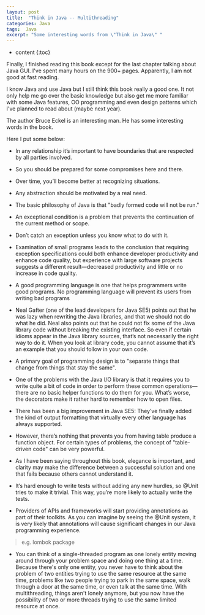 ```yaml
---
layout: post
title:  "Think in Java -- Multithreading"
categories: Java
tags:  Java
excerpt: "Some interesting words from \"Think in Java\" "
---
```


* content
{:toc}


Finally, I finished reading this book except for the last chapter talking about Java GUI. I've spent many hours on the 900+ pages. Apparently, I am not good at fast reading.

I know Java and use Java but I still think this book really a good one. It not only help me go over the basic knowledge but also get me more familiar with some Java features, OO programming and even design patterns which I've planned to read about (maybe next year).

The author Bruce Eckel is an interesting man. He has some interesting words in the book.

Here I put some below:


- In any relationship it’s important to have boundaries that are respected by all parties involved.

- So you should be prepared for some compromises here and there.

- Over time, you’ll become better at recognizing situations.

- Any abstraction should be motivated by a real need.

- The basic philosophy of Java is that "badly formed code will not be run."

- An exceptional condition is a problem that prevents the continuation of the current method or scope.

- Don’t catch an exception unless you know what to do with it.

- Examination of small programs leads to the conclusion that requiring exception specifications could both enhance developer productivity and enhance code quality, but experience with large software projects suggests a different result—decreased productivity and little or no increase in code quality.

- A good programming language is one that helps programmers write good programs. No programming language will prevent its users from writing bad programs

- Neal Gafter (one of the lead developers for Java SE5) points out that he was lazy when rewriting the Java libraries, and that we should not do what he did. Neal also points out that he could not fix some of the Java library code without breaking the existing
interface. So even if certain idioms appear in the Java library sources, that’s not necessarily the right way to do it. When you look at library code, you cannot assume that it’s an example
that you should follow in your own code.

- A primary goal of programming design is to "separate things that change from things that stay the same".

- One of the problems with the Java I/O library is that it requires you to write quite a bit of code in order to perform these common operations—there are no basic helper functions to do them for you. What’s worse, the decorators make it rather hard to remember how to open files.

- There has been a big improvement in Java SE5: They’ve finally added the kind of output formatting that virtually every other language has always supported.

- However, there’s nothing that prevents you from having table produce a function object. For certain types of problems, the concept of "table-driven code" can be very powerful.


- As I have been saying throughout this book, elegance is important, and clarity may make the difference between a successful solution and one that fails because others cannot understand it.

- It’s hard enough to write tests without adding any new hurdles, so
@Unit tries to make it trivial. This way, you’re more likely to actually write the tests.


- Providers of APIs and frameworks will start providing annotations as part of their toolkits. As you can imagine by seeing the @Unit
system, it is very likely that annotations will cause significant changes in our Java programming experience.
> e.g. lombok package

- You can think of a single-threaded program as one lonely entity moving around through your problem space and doing one thing at a time. Because there's only one entity, you never have to think about the problem of two entities trying to use the same resource at the same time, problems like two people trying to park in the same space, walk through a door at the same time, or even talk at the same time. With multithreading, things aren't lonely anymore, but you now have the possibility of two or more threads trying to use the same limited resource at once.

